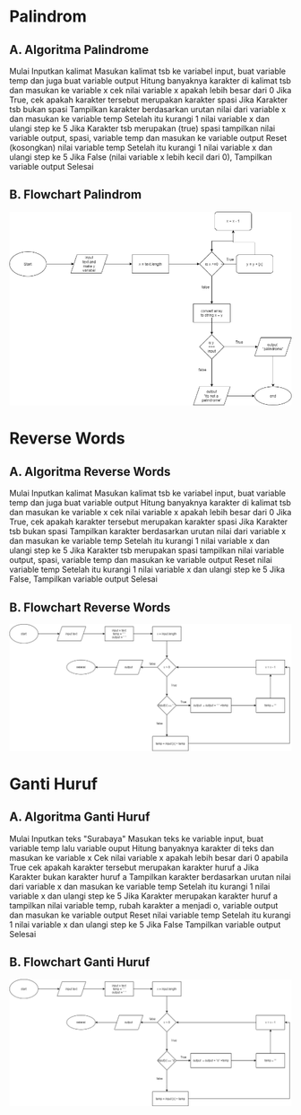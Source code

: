 # **Palindrom**

## A. Algoritma Palindrome

Mulai
Inputkan kalimat
Masukan kalimat tsb ke variabel input, buat variable temp dan juga buat variable output
Hitung banyaknya karakter di kalimat tsb dan masukan ke variable x
cek nilai variable x apakah lebih besar dari 0
Jika True, cek apakah karakter tersebut merupakan karakter spasi
Jika Karakter tsb bukan spasi Tampilkan karakter berdasarkan urutan nilai dari variable x dan masukan ke variable temp
Setelah itu kurangi 1 nilai variable x dan ulangi step ke 5
Jika Karakter tsb merupakan (true) spasi tampilkan nilai variable output, spasi, variable temp dan masukan ke variable output
Reset (kosongkan) nilai variable temp
Setelah itu kurangi 1 nilai variable x dan ulangi step ke 5
Jika False (nilai variable x lebih kecil dari 0), Tampilkan variable output
Selesai

## B. Flowchart Palindrom

![image.png](palindrome.png)

# **Reverse Words**

## A. Algoritma Reverse Words

Mulai
Inputkan kalimat
Masukan kalimat tsb ke variabel input, buat variable temp dan juga buat variable output
Hitung banyaknya karakter di kalimat tsb dan masukan ke variable x
cek nilai variable x apakah lebih besar dari 0
Jika True, cek apakah karakter tersebut merupakan karakter spasi
Jika Karakter tsb bukan spasi Tampilkan karakter berdasarkan urutan nilai dari variable x dan masukan ke variable temp
Setelah itu kurangi 1 nilai variable x dan ulangi step ke 5
Jika Karakter tsb merupakan spasi tampilkan nilai variable output, spasi, variable temp dan masukan ke variable output
Reset  nilai variable temp
Setelah itu kurangi 1 nilai variable x dan ulangi step ke 5
Jika False, Tampilkan variable output
Selesai 

## B. Flowchart Reverse Words

![image.png](reverse-word.png)

# **Ganti Huruf**

## A. Algoritma Ganti Huruf

Mulai
Inputkan teks "Surabaya"
Masukan teks ke variable input, buat variable temp lalu variable ouput
Hitung banyaknya karakter di teks dan masukan ke variable x
Cek nilai variable x apakah lebih besar dari 0
apabila True cek apakah karakter tersebut merupakan karakter huruf a
Jika Karakter bukan karakter huruf a Tampilkan karakter berdasarkan urutan nilai dari variable x dan masukan ke variable temp
Setelah itu kurangi 1 nilai variable x dan ulangi step ke 5
Jika Karakter merupakan karakter huruf a tampilkan nilai variable temp, rubah karakter a menjadi o, variable output dan masukan ke variable output
Reset nilai variable temp
Setelah itu kurangi 1 nilai variable x dan ulangi step ke 5
Jika False Tampilkan variable output
Selesai

## B. Flowchart Ganti Huruf

![image.png](task3.png)
